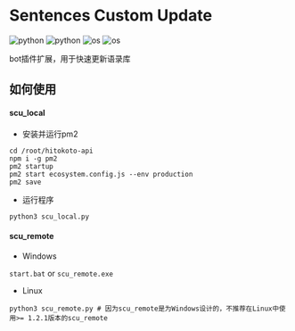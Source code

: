 # Sentences Custom Update

![python](https://img.shields.io/badge/Version-1.3.0-cyan) ![python](https://img.shields.io/badge/Python-3.11.3-blue) ![os](https://img.shields.io/badge/OS-remote|Windows-orange) ![os](https://img.shields.io/badge/OS-local|All-orange)

bot插件扩展，用于快速更新语录库

## 如何使用

#### scu_local

- 安装并运行pm2

```
cd /root/hitokoto-api
npm i -g pm2
pm2 startup
pm2 start ecosystem.config.js --env production
pm2 save
```

- 运行程序

`python3 scu_local.py`

#### scu_remote

- Windows

`start.bat` or `scu_remote.exe`

- Linux

`python3 scu_remote.py # 因为scu_remote是为Windows设计的，不推荐在Linux中使用>= 1.2.1版本的scu_remote`
